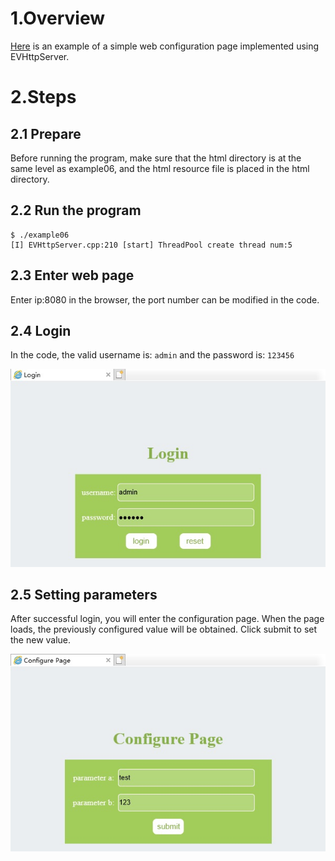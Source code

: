 # 1.Overview

[Here](./example06.cpp) is an example of a simple web configuration page implemented using EVHttpServer.

# 2.Steps

## 2.1 Prepare

Before running the program, make sure that the html directory is at the same level as example06, and the html resource file is placed in the html directory.

## 2.2 Run the program

```shell
$ ./example06 
[I] EVHttpServer.cpp:210 [start] ThreadPool create thread num:5
```

## 2.3 Enter web page

Enter ip:8080 in the browser, the port number can be modified in the code.

## 2.4 Login

In the code, the valid username is: `admin` and the password is: `123456`

![login](./pic/login.jpg)

## 2.5 Setting parameters

After successful login, you will enter the configuration page. When the page loads, the previously configured value will be obtained. Click submit to set the new value.

![configure](./pic/configure.jpg)

